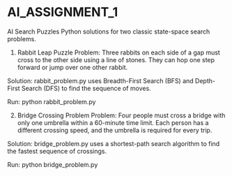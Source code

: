 # AI_ASSIGNMENT_1

AI Search Puzzles
Python solutions for two classic state-space search problems.

1. Rabbit Leap Puzzle
Problem: Three rabbits on each side of a gap must cross to the other side using a line of stones. They can hop one step forward or jump over one other rabbit.

Solution: rabbit_problem.py uses Breadth-First Search (BFS) and Depth-First Search (DFS) to find the sequence of moves.

Run: python rabbit_problem.py

2. Bridge Crossing Problem
Problem: Four people must cross a bridge with only one umbrella within a 60-minute time limit. Each person has a different crossing speed, and the umbrella is required for every trip.

Solution: bridge_problem.py uses a shortest-path search algorithm to find the fastest sequence of crossings.

Run: python bridge_problem.py
